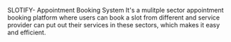 SLOTIFY- Appointment Booking System
It's a mulitple sector appointment booking platform where users can book a slot from different and service provider can put out their services in these sectors, which makes it easy and efficient.

